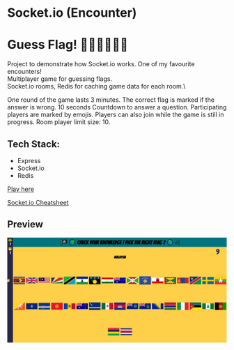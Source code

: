 # Socket.io (Encounter)

# Guess Flag! 🚩🏳‍🌈🏴‍☠️🏁

Project to demonstrate how Socket.io works. One of my favourite encounters!\
Multiplayer game for guessing flags.\
Socket.io rooms, Redis for caching game data for each room.\

One round of the game lasts 3 minutes. The correct flag is marked if the answer is wrong. 10 seconds Countdown to answer a question. Participating players are marked by emojis. Players can also join while the game is still in progress. Room player limit size: 10.

## Tech Stack:

-   Express
-   Socket.io
-   Redis

[Play here](https://flags-and-more-flags.herokuapp.com/)

[Socket.io Cheatsheet](https://github.com/LPF33/guess-flag/blob/lesson/README.md)

## Preview

![GuessFlag](guess_flag.JPG)
